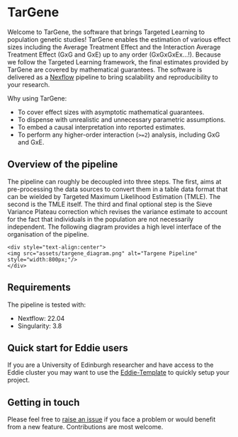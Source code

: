 # TarGene

Welcome to TarGene, the software that brings Targeted Learning to population genetic studies! TarGene enables the estimation of various effect sizes including the Average Treatment Effect and the Interaction Average Treatment Effect (GxG and GxE) up to any order (GxGxGxEx...!). Because we follow the Targeted Learning framework, the final estimates provided by TarGene are covered by mathematical guarantees. The software is delivered as a [Nexflow](https://www.nextflow.io/) pipeline to bring scalability and reproducibility to your research.

Why using TarGene:

- To cover effect sizes with asymptotic mathematical guarantees.
- To dispense with unrealistic and unnecessary parametric assumptions.
- To embed a causal interpretation into reported estimates.
- To perform any higher-order interaction (`>=2`) analysis, including GxG and GxE.

## Overview of the pipeline

The pipeline can roughly be decoupled into three steps. The first, aims at pre-processing the data sources to convert them in a table data format that can be wielded by Targeted Maximum Likelihood Estimation (TMLE). The second is the TMLE itself. The third and final optional step is the Sieve Variance Plateau correction which revises the variance estimate to account for the fact that individuals in the population are not necessarily independent. The following diagram provides a high level interface of the organisation of the pipeline.

```@raw html
<div style="text-align:center">
<img src="assets/targene_diagram.png" alt="Targene Pipeline" style="width:800px;"/>
</div>
```

## Requirements

The pipeline is tested with:

- Nextflow: 22.04
- Singularity: 3.8

## Quick start for Eddie users

If you are a University of Edinburgh researcher and have access to the Eddie cluster you may want to use the [Eddie-Template](https://github.com/TARGENE/Eddie-Template) to quickly setup your project. 

## Getting in touch

Please feel free to [raise an issue](https://github.com/TARGENE/targene-pipeline/issues) if you face a problem or would benefit from a new feature. Contributions are most welcome.
